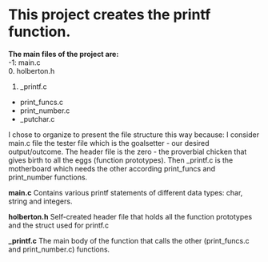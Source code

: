# This project creates the printf function.
**The main files of the project are:**<br>
-1: main.c<br>
0. holberton.h<br>
1. _printf.c<br>
  * print_funcs.c
  * print_number.c
  * _putchar.c

  I chose to organize to present the file structure this way
  because: I consider main.c file the tester file which is the goalsetter -
  our desired output/outcome. The header file is the zero - the proverbial
  chicken that gives birth to all the eggs (function prototypes). Then
  _printf.c is the motherboard which needs the other according print_funcs
  and print_number functions.

**main.c**
Contains various printf statements of different data types: char, string and integers.

**holberton.h**
Self-created header file that holds all the function prototypes and the struct used for printf.c

**_printf.c**
The main body of the function that calls the other (print_funcs.c and print_number.c) functions.
